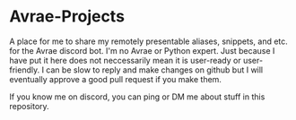 # Avrae-Projects

A place for me to share my remotely presentable aliases, snippets, and etc. for the Avrae discord bot.
I'm no Avrae or Python expert. Just because I have put it here does not neccessarily mean it is user-ready or user-friendly.
I can be slow to reply and make changes on github but I will eventually approve a good pull request if you make them.

If you know me on discord, you can ping or DM me about stuff in this repository.
